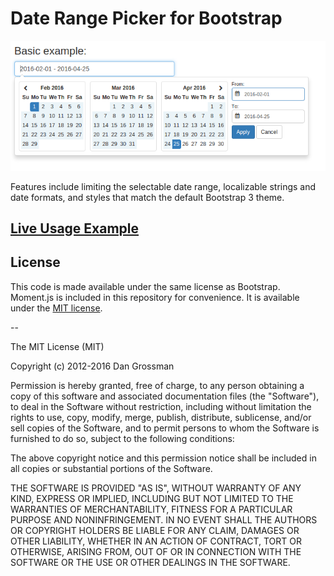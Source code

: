 # Date Range Picker for Bootstrap

![demo.png](demo.png)

Features include limiting the selectable date range, localizable strings and date formats,
and styles that match the default Bootstrap 3 theme.

## [Live Usage Example](//jgorunova.github.io/ga-rangepicker/)

## License

This code is made available under the same license as Bootstrap. Moment.js is included in this repository
for convenience. It is available under the [MIT license](//www.opensource.org/licenses/mit-license.php).

--

The MIT License (MIT)

Copyright (c) 2012-2016 Dan Grossman

Permission is hereby granted, free of charge, to any person obtaining a copy
of this software and associated documentation files (the "Software"), to deal
in the Software without restriction, including without limitation the rights
to use, copy, modify, merge, publish, distribute, sublicense, and/or sell
copies of the Software, and to permit persons to whom the Software is
furnished to do so, subject to the following conditions:

The above copyright notice and this permission notice shall be included in
all copies or substantial portions of the Software.

THE SOFTWARE IS PROVIDED "AS IS", WITHOUT WARRANTY OF ANY KIND, EXPRESS OR
IMPLIED, INCLUDING BUT NOT LIMITED TO THE WARRANTIES OF MERCHANTABILITY,
FITNESS FOR A PARTICULAR PURPOSE AND NONINFRINGEMENT. IN NO EVENT SHALL THE
AUTHORS OR COPYRIGHT HOLDERS BE LIABLE FOR ANY CLAIM, DAMAGES OR OTHER
LIABILITY, WHETHER IN AN ACTION OF CONTRACT, TORT OR OTHERWISE, ARISING FROM,
OUT OF OR IN CONNECTION WITH THE SOFTWARE OR THE USE OR OTHER DEALINGS IN
THE SOFTWARE.
